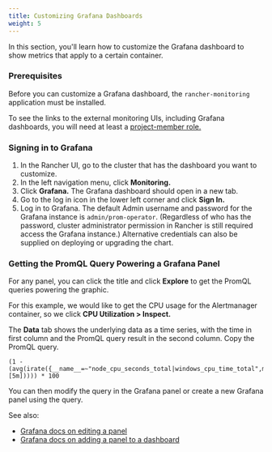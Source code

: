 ```yaml
---
title: Customizing Grafana Dashboards
weight: 5
---
```


In this section, you'll learn how to customize the Grafana dashboard to show metrics that apply to a certain container.

### Prerequisites

Before you can customize a Grafana dashboard, the `rancher-monitoring` application must be installed.

To see the links to the external monitoring UIs, including Grafana dashboards, you will need at least a [project-member role.](../../../explanations/integrations-in-rancher/monitoring-and-alerting/rbac-for-monitoring.md#users-with-rancher-cluster-manager-based-permissions)

### Signing in to Grafana

1. In the Rancher UI, go to the cluster that has the dashboard you want to customize.
1. In the left navigation menu, click **Monitoring.**
1. Click **Grafana.** The Grafana dashboard should open in a new tab.
1. Go to the log in icon in the lower left corner and click **Sign In.**
1. Log in to Grafana. The default Admin username and password for the Grafana instance is `admin/prom-operator`. (Regardless of who has the password, cluster administrator permission in Rancher is still required access the Grafana instance.) Alternative credentials can also be supplied on deploying or upgrading the chart.


### Getting the PromQL Query Powering a Grafana Panel

For any panel, you can click the title and click **Explore** to get the PromQL queries powering the graphic.

For this example, we would like to get the CPU usage for the Alertmanager container, so we click **CPU Utilization > Inspect.**

The **Data** tab shows the underlying data as a time series, with the time in first column and the PromQL query result in the second column. Copy the PromQL query.
    
```
(1 - (avg(irate({__name__=~"node_cpu_seconds_total|windows_cpu_time_total",mode="idle"}[5m])))) * 100
```

You can then modify the query in the Grafana panel or create a new Grafana panel using the query. 

See also:

- [Grafana docs on editing a panel](https://grafana.com/docs/grafana/latest/panels/panel-editor/)
- [Grafana docs on adding a panel to a dashboard](https://grafana.com/docs/grafana/latest/panels/add-a-panel/)